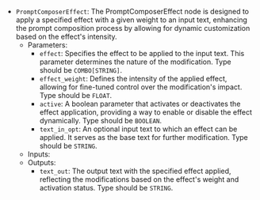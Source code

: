 - `PromptComposerEffect`: The PromptComposerEffect node is designed to apply a specified effect with a given weight to an input text, enhancing the prompt composition process by allowing for dynamic customization based on the effect's intensity.
    - Parameters:
        - `effect`: Specifies the effect to be applied to the input text. This parameter determines the nature of the modification. Type should be `COMBO[STRING]`.
        - `effect_weight`: Defines the intensity of the applied effect, allowing for fine-tuned control over the modification's impact. Type should be `FLOAT`.
        - `active`: A boolean parameter that activates or deactivates the effect application, providing a way to enable or disable the effect dynamically. Type should be `BOOLEAN`.
        - `text_in_opt`: An optional input text to which an effect can be applied. It serves as the base text for further modification. Type should be `STRING`.
    - Inputs:
    - Outputs:
        - `text_out`: The output text with the specified effect applied, reflecting the modifications based on the effect's weight and activation status. Type should be `STRING`.

